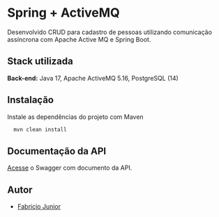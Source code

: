 
# Spring + ActiveMQ

Desenvolvido CRUD para cadastro de pessoas utilizando comunicação assíncrona com Apache Active MQ e Spring Boot. 


## Stack utilizada
**Back-end:** Java 17, Apache ActiveMQ 5.16, PostgreSQL (14)


## Instalação

Instale as dependências do projeto com Maven

```bash
  mvn clean install
```
    
## Documentação da API

[Acesse](https://amq-spring.herokuapp.com/swagger-ui/index.html) o Swagger com documento da API.


## Autor

- [Fabricio Junior](https://github.com/jrsouzac)

